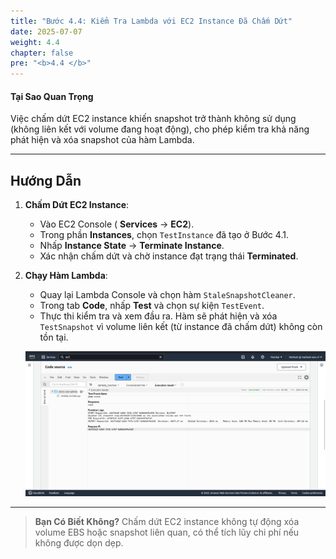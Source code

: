```yaml
---
title: "Bước 4.4: Kiểm Tra Lambda với EC2 Instance Đã Chấm Dứt"
date: 2025-07-07
weight: 4.4
chapter: false
pre: "<b>4.4 </b>"
---
```


#### Tại Sao Quan Trọng

Việc chấm dứt EC2 instance khiến snapshot trở thành không sử dụng (không liên kết với volume đang hoạt động), cho phép kiểm tra khả năng phát hiện và xóa snapshot của hàm Lambda.

---

## Hướng Dẫn

1. **Chấm Dứt EC2 Instance**:
   - Vào EC2 Console ( **Services** → **EC2**).
   - Trong phần **Instances**, chọn `TestInstance` đã tạo ở Bước 4.1.
   - Nhấp **Instance State** → **Terminate Instance**.
   - Xác nhận chấm dứt và chờ instance đạt trạng thái **Terminated**.

2. **Chạy Hàm Lambda**:
   - Quay lại Lambda Console và chọn hàm `StaleSnapshotCleaner`.
   - Trong tab **Code**, nhấp **Test** và chọn sự kiện `TestEvent`.
   - Thực thi kiểm tra và xem đầu ra. Hàm sẽ phát hiện và xóa `TestSnapshot` vì volume liên kết (từ instance đã chấm dứt) không còn tồn tại.

   ![Đầu Ra Xóa Lambda](../images/lambda_deletion_output.png?featherlight=false&width=90pc)

---

> **Bạn Có Biết Không?** Chấm dứt EC2 instance không tự động xóa volume EBS hoặc snapshot liên quan, có thể tích lũy chi phí nếu không được dọn dẹp.
